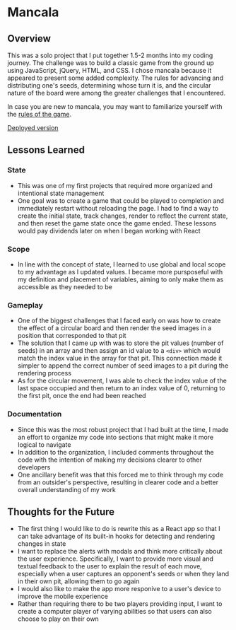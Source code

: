 # Mancala

## Overview

This was a solo project that I put together 1.5-2 months into my coding journey. The challenge was to build a classic game from the ground up using JavaScript, jQuery, HTML, and CSS. I chose mancala because it appeared to present some added complexity. The rules for advancing and distributing one's seeds, determining whose turn it is, and the circular nature of the board were among the greater challenges that I encountered.

In case you are new to mancala, you may want to familiarize yourself with the [rules of the game](https://www.thesprucecrafts.com/how-to-play-mancala-409424).

[Deployed version](https://jovial-neumann-fa1c56.netlify.app)

## Lessons Learned

### State
- This was one of my first projects that required more organized and intentional state management
- One goal was to create a game that could be played to completion and immediately restart without reloading the page. I had to find a way to create the initial state, track changes, render to reflect the current state, and then reset the game state once the game ended. These lessons would pay dividends later on when I began working with React

### Scope
- In line with the concept of state, I learned to use global and local scope to my advantage as I updated values. I became more pursposeful with my definition and placement of variables, aiming to only make them as accessible as they needed to be

### Gameplay
- One of the biggest challenges that I faced early on was how to create the effect of a circular board and then render the seed images in a position that corresponded to that pit
- The solution that I came up with was to store the pit values (number of seeds) in an array and then assign an id value to a `<div>` which would match the index value in the array for that pit. This connection made it simpler to append the correct number of seed images to a pit during the rendering process
- As for the circular movement, I was able to check the index value of the last space occupied and then return to an index value of 0, returning to the first pit, once the end had been reached

### Documentation
- Since this was the most robust project that I had built at the time, I made an effort to organize my code into sections that might make it more logical to navigate
- In addition to the organization, I included comments throughout the code with the intention of making my decisions clearer to other developers
- One ancillary benefit was that this forced me to think through my code from an outsider's perspective, resulting in clearer code and a better overall understanding of my work

## Thoughts for the Future
- The first thing I would like to do is rewrite this as a React app so that I can take advantage of its built-in hooks for detecting and rendering changes in state
- I want to replace the alerts with modals and think more critically about the user experience. Specifically, I want to provide more visual and textual feedback to the user to explain the result of each move, especially when a user captures an opponent's seeds or when they land in their own pit, allowing them to go again
- I would also like to make the app more responive to a user's device to improve the mobile experience
- Rather than requiring there to be two players providing input, I want to create a computer player of varying abilities so that users can also choose to play on their own




